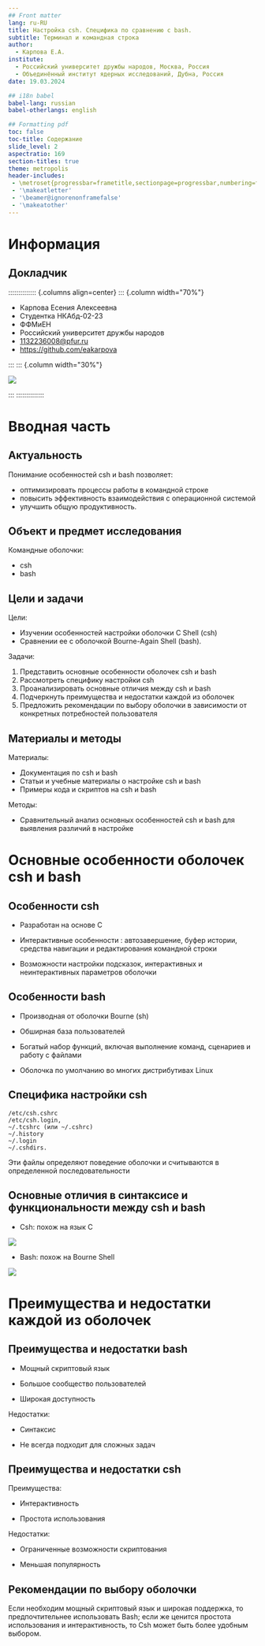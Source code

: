 ```yaml
---
## Front matter
lang: ru-RU
title: Настройка csh. Специфика по сравнению с bash.
subtitle: Терминал и командная строка
author:
  - Карпова Е.А.
institute:
  - Российский университет дружбы народов, Москва, Россия
  - Объединённый институт ядерных исследований, Дубна, Россия
date: 19.03.2024

## i18n babel
babel-lang: russian
babel-otherlangs: english

## Formatting pdf
toc: false
toc-title: Содержание
slide_level: 2
aspectratio: 169
section-titles: true
theme: metropolis
header-includes:
 - \metroset{progressbar=frametitle,sectionpage=progressbar,numbering=fraction}
 - '\makeatletter'
 - '\beamer@ignorenonframefalse'
 - '\makeatother'
---
```


# Информация

## Докладчик

:::::::::::::: {.columns align=center}
::: {.column width="70%"}

  * Карпова Есения Алексеевна
  * Студентка НКАбд-02-23
  * ФФМиЕН
  * Российский университет дружбы народов
  * [1132236008@pfur.ru](mailto:1132236008@pfur.ru)
  * <https://github.com/eakarpova>

:::
::: {.column width="30%"}

![](image/me.jpeg)

:::
::::::::::::::


# Вводная часть

## Актуальность

 Понимание особенностей csh и bash позволяет:
 - оптимизировать процессы работы в командной строке
 - повысить эффективность взаимодействия с операционной системой
 - улучшить общую продуктивность.

## Объект и предмет исследования

Командные оболочки:
- csh
- bash

## Цели и задачи

Цели:
- Изучении особенностей настройки оболочки C Shell (csh)
- Сравнении ее с оболочкой Bourne-Again Shell (bash).

Задачи:
1. Представить основные особенности оболочек csh и bash
2. Рассмотреть специфику настройки csh
3. Проанализировать основные отличия между csh и bash
4. Подчеркнуть преимущества и недостатки каждой из оболочек
5. Предложить рекомендации по выбору оболочки в зависимости от конкретных потребностей пользователя

## Материалы и методы

Материалы:

- Документация по csh и bash
- Статьи и учебные материалы о настройке csh и bash
- Примеры кода и скриптов на csh и bash

Методы:

- Сравнительный анализ основных особенностей csh и bash для выявления различий в настройке

# Основные особенности оболочек csh и bash

## Особенности csh

- Разработан на основе C

- Интерактивные особенности : автозавершение, буфер истории, средства навигации и редактирования командной строки

- Возможности настройки подсказок, интерактивных и неинтерактивных параметров оболочки

## Особенности bash

- Производная от оболочки Bourne (sh)

- Обширная база пользователей

- Богатый набор функций, включая выполнение команд, сценариев и работу с файлами

- Оболочка по умолчанию во многих дистрибутивах Linux


## Специфика настройки csh

    /etc/csh.cshrc
    /etc/csh.login,
    ~/.tcshrc (или ~/.cshrc)
    ~/.history
    ~/.login
    ~/.cshdirs.

Эти файлы определяют поведение оболочки и считываются в определенной последовательности

## Основные отличия в синтаксисе и функциональности между csh и bash

- Csh: похож на язык C

![](image/1.png)

- Bash: похож на Bourne Shell

![](image/2.png)

# Преимущества и недостатки каждой из оболочек

## Преимущества и недостатки bash

- Мощный скриптовый язык

- Большое сообщество пользователей

- Широкая доступность

Недостатки:

- Синтаксис

- Не всегда подходит для сложных задач

## Преимущества и недостатки csh

Преимущества:

- Интерактивность

- Простота использования

Недостатки:

- Ограниченные возможности скриптования

- Меньшая популярность

## Рекомендации по выбору оболочки

Eсли необходим мощный скриптовый язык и широкая поддержка, то предпочтительнее использовать Bash; если же ценится простота использования и интерактивность, то Csh может быть более удобным выбором.


